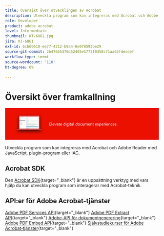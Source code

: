 ```yaml
---
title: Översikt över utvecklingen av Acrobat
description: Utveckla program som kan integreras med Acrobat och Adobe Reader med JavaScript, plugin-program eller IAC
role: Developer
product: adobe acrobat
level: Intermediate
thumbnail: KT-6861.jpg
jira: KT-6861
exl-id: 6cb60610-ee77-4212-b9a4-8e078593be29
source-git-commit: 2b47655370d52405e5773f0358c71aa65fdecdef
workflow-type: tm+mt
source-wordcount: '110'
ht-degree: 0%

---
```


# Översikt över framkallning

![Acrobat-framkallningsbild](../assets/Hero-Develop.png)

Utveckla program som kan integreras med Acrobat och Adobe Reader med JavaScript, plugin-program eller IAC.

## Acrobat SDK

Den [Acrobat SDK](https://opensource.adobe.com/dc-acrobat-sdk-docs/acrobatsdk/){target="_blank"} är en uppsättning verktyg med vars hjälp du kan utveckla program som interagerar med Acrobat-teknik.

## API:er för Adobe Acrobat-tjänster

[Adobe PDF Services API](https://developer.adobe.com/document-services/apis/pdf-services/){target="_blank"}
[Adobe PDF Extract API](https://developer.adobe.com/document-services/apis/pdf-extract/){target="_blank"}
[Adobe-API för dokumentgenerering](https://developer.adobe.com/document-services/apis/doc-generation/){target="_blank"}
[Adobe PDF Embed API](https://developer.adobe.com/document-services/apis/pdf-embed/){target="_blank"}
[Självstudiekurser för Adobe Acrobat-tjänster](https://experienceleague.adobe.com/docs/acrobat-services-learn/tutorials/overview.html){target="_blank"}
